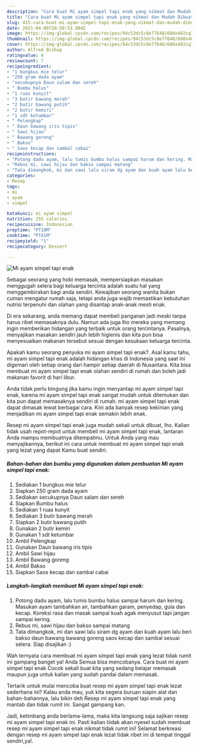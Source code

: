 ```yaml
---
description: "Cara buat Mi ayam simpel tapi enak yang nikmat dan Mudah Dibuat"
title: "Cara buat Mi ayam simpel tapi enak yang nikmat dan Mudah Dibuat"
slug: 415-cara-buat-mi-ayam-simpel-tapi-enak-yang-nikmat-dan-mudah-dibuat
date: 2021-04-06T20:50:53.884Z
image: https://img-global.cpcdn.com/recipes/94c53dc5c8e77648/680x482cq70/mi-ayam-simpel-tapi-enak-foto-resep-utama.jpg
thumbnail: https://img-global.cpcdn.com/recipes/94c53dc5c8e77648/680x482cq70/mi-ayam-simpel-tapi-enak-foto-resep-utama.jpg
cover: https://img-global.cpcdn.com/recipes/94c53dc5c8e77648/680x482cq70/mi-ayam-simpel-tapi-enak-foto-resep-utama.jpg
author: Alfred Bishop
ratingvalue: 4
reviewcount: 7
recipeingredient:
- "1 bungkus mie telur"
- "250 gram dada ayam"
- "secukupnya Daun salam dan sereh"
- " Bumbu halus"
- "1 ruas kunyit"
- "3 butir bawang merah"
- "2 butir bawang putih"
- "2 butir kemiri"
- "1 sdt ketumbar"
- " Pelengkap"
- " Daun bawang iris tipis"
- " Sawi hijau"
- " Bawang goreng"
- " Bakso"
- " Saos kecap dan sambal cabai"
recipeinstructions:
- "Potong dadu ayam, lalu tumis bumbu halus sampai harum dan kering. Masukan ayam tambahkan air, tambahkan garam, penyedap, gula dan kecap. Koreksi rasa dan masak sampai kuah agak menyusut tapi jangan sampai kering."
- "Rebus mi, sawi hijau dan bakso sampai matang"
- "Tata dimangkok, mi dan sawi lalu siram dg ayam dan kuah ayam lalu beri bakso daun bawang bawang goreng saos kecap dan sambal sesuai selera. Siap disajikan :)"
categories:
- Resep
tags:
- mi
- ayam
- simpel

katakunci: mi ayam simpel 
nutrition: 255 calories
recipecuisine: Indonesian
preptime: "PT18M"
cooktime: "PT41M"
recipeyield: "1"
recipecategory: Dessert

---
```



![Mi ayam simpel tapi enak](https://img-global.cpcdn.com/recipes/94c53dc5c8e77648/680x482cq70/mi-ayam-simpel-tapi-enak-foto-resep-utama.jpg)

Sebagai seorang yang hobi memasak, mempersiapkan masakan menggugah selera bagi keluarga tercinta adalah suatu hal yang menggembirakan bagi anda sendiri. Kewajiban seorang  wanita bukan cuman mengatur rumah saja, tetapi anda juga wajib memastikan kebutuhan nutrisi terpenuhi dan olahan yang disantap anak-anak mesti enak.

Di era  sekarang, anda memang dapat membeli panganan jadi meski tanpa harus ribet memasaknya dulu. Namun ada juga lho mereka yang memang ingin memberikan hidangan yang terbaik untuk orang tercintanya. Pasalnya, menyajikan masakan sendiri jauh lebih higienis dan kita pun bisa menyesuaikan makanan tersebut sesuai dengan kesukaan keluarga tercinta. 



Apakah kamu seorang penyuka mi ayam simpel tapi enak?. Asal kamu tahu, mi ayam simpel tapi enak adalah hidangan khas di Indonesia yang saat ini digemari oleh setiap orang dari hampir setiap daerah di Nusantara. Kita bisa membuat mi ayam simpel tapi enak olahan sendiri di rumah dan boleh jadi makanan favorit di hari libur.

Anda tidak perlu bingung jika kamu ingin menyantap mi ayam simpel tapi enak, karena mi ayam simpel tapi enak sangat mudah untuk ditemukan dan kita pun dapat memasaknya sendiri di rumah. mi ayam simpel tapi enak dapat dimasak lewat berbagai cara. Kini ada banyak resep kekinian yang menjadikan mi ayam simpel tapi enak semakin lebih enak.

Resep mi ayam simpel tapi enak juga mudah sekali untuk dibuat, lho. Kalian tidak usah repot-repot untuk membeli mi ayam simpel tapi enak, lantaran Anda mampu membuatnya ditempatmu. Untuk Anda yang mau menyajikannya, berikut ini cara untuk membuat mi ayam simpel tapi enak yang lezat yang dapat Kamu buat sendiri.

<!--inarticleads1-->

##### Bahan-bahan dan bumbu yang digunakan dalam pembuatan Mi ayam simpel tapi enak:

1. Sediakan 1 bungkus mie telur
1. Siapkan 250 gram dada ayam
1. Sediakan secukupnya Daun salam dan sereh
1. Siapkan  Bumbu halus
1. Sediakan 1 ruas kunyit
1. Sediakan 3 butir bawang merah
1. Siapkan 2 butir bawang putih
1. Gunakan 2 butir kemiri
1. Gunakan 1 sdt ketumbar
1. Ambil  Pelengkap
1. Gunakan  Daun bawang iris tipis
1. Ambil  Sawi hijau
1. Ambil  Bawang goreng
1. Ambil  Bakso
1. Siapkan  Saos kecap dan sambal cabai




<!--inarticleads2-->

##### Langkah-langkah membuat Mi ayam simpel tapi enak:

1. Potong dadu ayam, lalu tumis bumbu halus sampai harum dan kering. Masukan ayam tambahkan air, tambahkan garam, penyedap, gula dan kecap. Koreksi rasa dan masak sampai kuah agak menyusut tapi jangan sampai kering.
1. Rebus mi, sawi hijau dan bakso sampai matang
1. Tata dimangkok, mi dan sawi lalu siram dg ayam dan kuah ayam lalu beri bakso daun bawang bawang goreng saos kecap dan sambal sesuai selera. Siap disajikan :)




Wah ternyata cara membuat mi ayam simpel tapi enak yang lezat tidak rumit ini gampang banget ya! Anda Semua bisa mencobanya. Cara buat mi ayam simpel tapi enak Cocok sekali buat kita yang sedang belajar memasak maupun juga untuk kalian yang sudah pandai dalam memasak.

Tertarik untuk mulai mencoba buat resep mi ayam simpel tapi enak lezat sederhana ini? Kalau anda mau, yuk kita segera buruan siapin alat dan bahan-bahannya, lalu bikin deh Resep mi ayam simpel tapi enak yang mantab dan tidak rumit ini. Sangat gampang kan. 

Jadi, ketimbang anda berlama-lama, maka kita langsung saja sajikan resep mi ayam simpel tapi enak ini. Pasti kalian tiidak akan nyesel sudah membuat resep mi ayam simpel tapi enak nikmat tidak rumit ini! Selamat berkreasi dengan resep mi ayam simpel tapi enak lezat tidak ribet ini di tempat tinggal sendiri,ya!.

